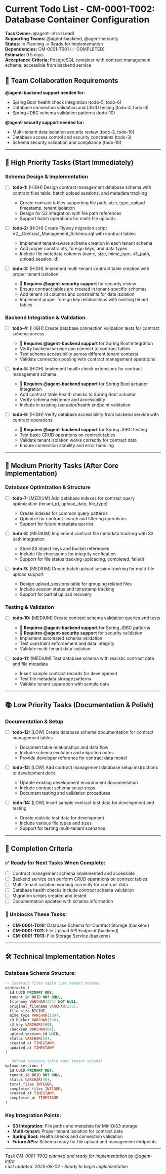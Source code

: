 # Current Todo List - CM-0001-T002: Database Container Configuration

**Task Owner:** @agent-infra (Lead)  
**Supporting Teams:** @agent-backend, @agent-security  
**Status:** In Planning → Ready for Implementation  
**Dependencies:** CM-0001-T001 (✅ COMPLETED)  
**Estimate:** 0.5 days  
**Acceptance Criteria:** PostgreSQL container with contract management schema, accessible from backend service

## 🤝 Team Collaboration Requirements

**@agent-backend support needed for:**
- Spring Boot health check integration (todo-5, todo-6)
- Database connection validation and CRUD testing (todo-4, todo-6)
- Spring JDBC schema validation patterns (todo-10)

**@agent-security support needed for:**
- Multi-tenant data isolation security review (todo-3, todo-10)
- Database access control and security constraints (todo-3)
- Schema security validation and compliance (todo-10)

---

## 🎯 High Priority Tasks (Start Immediately)

### Schema Design & Implementation
- [ ] **todo-1:** [HIGH] Design contract management database schema with contract files table, batch upload sessions, and metadata tracking
  - Create contract tables supporting file path, size, type, upload timestamp, tenant isolation
  - Design for S3 integration with file path references
  - Support batch operations for multi-file uploads

- [ ] **todo-2:** [HIGH] Create Flyway migration script V2__Contract_Management_Schema.sql with contract tables
  - Implement tenant-aware schema creation in each tenant schema
  - Add proper constraints, foreign keys, and data types
  - Include file metadata columns (name, size, mime_type, s3_path, upload_session_id)

- [ ] **todo-3:** [HIGH] Implement multi-tenant contract table creation with proper tenant isolation
  - **🤝 Requires @agent-security support** for security review
  - Ensure contract tables are created in tenant-specific schemas
  - Add tenant_id columns and constraints for data isolation
  - Implement proper foreign key relationships with existing tenant tables

### Backend Integration & Validation
- [ ] **todo-4:** [HIGH] Create database connection validation tests for contract schema access
  - **🤝 Requires @agent-backend support** for Spring Boot integration
  - Verify backend service can connect to contract tables
  - Test schema accessibility across different tenant contexts
  - Validate connection pooling with contract management operations

- [ ] **todo-5:** [HIGH] Implement health check extensions for contract management schema
  - **🤝 Requires @agent-backend support** for Spring Boot actuator integration
  - Add contract table health checks to Spring Boot actuator
  - Verify schema existence and accessibility
  - Include in existing /actuator/health endpoint validation

- [ ] **todo-6:** [HIGH] Verify database accessibility from backend service with contract operations
  - **🤝 Requires @agent-backend support** for Spring JDBC testing
  - Test basic CRUD operations on contract tables
  - Validate tenant isolation works correctly for contract data
  - Ensure connection stability and error handling

---

## 🔧 Medium Priority Tasks (After Core Implementation)

### Database Optimization & Structure
- [ ] **todo-7:** [MEDIUM] Add database indexes for contract query optimization (tenant_id, upload_date, file_type)
  - Create indexes for common query patterns
  - Optimize for contract search and filtering operations
  - Support for future metadata queries

- [ ] **todo-8:** [MEDIUM] Implement contract file metadata tracking with S3 path integration
  - Store S3 object keys and bucket references
  - Include file checksums for integrity verification
  - Support for file status tracking (uploading, completed, failed)

- [ ] **todo-9:** [MEDIUM] Create batch upload session tracking for multi-file upload support
  - Design upload_sessions table for grouping related files
  - Include session status and timestamp tracking
  - Support for partial upload recovery

### Testing & Validation
- [ ] **todo-10:** [MEDIUM] Create contract schema validation queries and tests
  - **🤝 Requires @agent-backend support** for Spring JDBC patterns
  - **🤝 Requires @agent-security support** for security validation
  - Implement automated schema validation
  - Test constraint enforcement and data integrity
  - Validate multi-tenant data isolation

- [ ] **todo-11:** [MEDIUM] Test database schema with realistic contract data and file metadata
  - Insert sample contract records for development
  - Test file metadata storage patterns
  - Validate tenant separation with sample data

---

## 📚 Low Priority Tasks (Documentation & Polish)

### Documentation & Setup
- [ ] **todo-12:** [LOW] Create database schema documentation for contract management tables
  - Document table relationships and data flow
  - Include schema evolution and migration notes
  - Provide developer reference for contract data model

- [ ] **todo-13:** [LOW] Add contract management database setup instructions to development docs
  - Update existing development environment documentation
  - Include contract schema setup steps
  - Document testing and validation procedures

- [ ] **todo-14:** [LOW] Insert sample contract test data for development and testing
  - Create realistic test data for development
  - Include various file types and sizes
  - Support for testing multi-tenant scenarios

---

## 🏁 Completion Criteria

### ✅ Ready for Next Tasks When Complete:
- [ ] Contract management schema implemented and accessible
- [ ] Backend service can perform CRUD operations on contract tables
- [ ] Multi-tenant isolation working correctly for contract data
- [ ] Database health checks include contract schema validation
- [ ] Migration scripts created and tested
- [ ] Documentation updated with schema information

### 🔗 Unblocks These Tasks:
- **CM-0001-T010:** Database Schema for Contract Storage (backend)
- **CM-0001-T011:** File Upload API Endpoint (backend)
- **CM-0001-T013:** File Storage Service (backend)

---

## 🛠 Technical Implementation Notes

### Database Schema Structure:
```sql
-- Contract files table (per tenant schema)
contracts (
  id UUID PRIMARY KEY,
  tenant_id UUID NOT NULL,
  filename VARCHAR(255) NOT NULL,
  original_filename VARCHAR(255),
  file_size BIGINT,
  mime_type VARCHAR(100),
  s3_bucket VARCHAR(100),
  s3_key VARCHAR(500),
  checksum VARCHAR(64),
  upload_session_id UUID,
  status VARCHAR(50),
  created_at TIMESTAMP,
  updated_at TIMESTAMP
)

-- Upload sessions table (per tenant schema)
upload_sessions (
  id UUID PRIMARY KEY,
  tenant_id UUID NOT NULL,
  status VARCHAR(50),
  total_files INTEGER,
  completed_files INTEGER,
  created_at TIMESTAMP,
  completed_at TIMESTAMP
)
```

### Key Integration Points:
- **S3 Integration:** File paths and metadata for MinIO/S3 storage
- **Multi-tenant:** Proper tenant isolation for contract data
- **Spring Boot:** Health checks and connection validation
- **Future APIs:** Schema ready for file upload and management endpoints

---

*Task CM-0001-T002 planned and ready for implementation by @agent-infra*  
*Last updated: 2025-08-02 - Ready to begin implementation*
